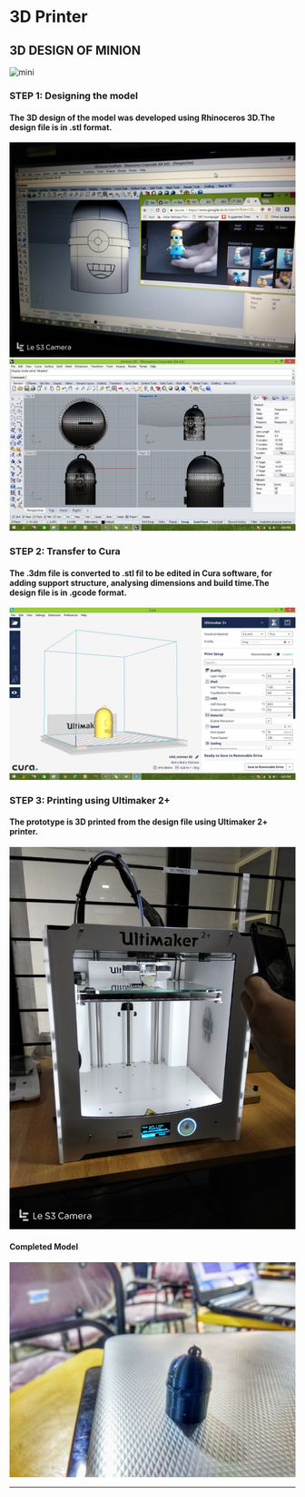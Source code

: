 # 3D Printer

## 3D DESIGN OF MINION

![mini](http://img5.yeggi.com/images_q/1260280/minions)


### STEP 1: Designing the model

#### The 3D design of the model was developed using Rhinoceros 3D.The design file is in .stl format.


<img src="1a1.jpg">


<img src="1a.png">



### STEP 2: Transfer to Cura

#### The .3dm file is converted to .stl fil to be edited in Cura software, for adding support structure, analysing dimensions and build time.The design file is in .gcode format.


<img src="1b.jpg">




### STEP 3: Printing using Ultimaker 2+

#### The prototype is 3D printed from the design file using Ultimaker 2+ printer.


<img src="1c.jpg">




#### Completed Model


<img src="comp.jpg">



-----

